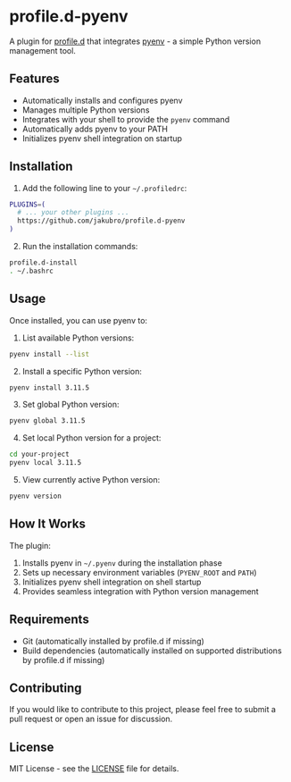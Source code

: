 # profile.d-pyenv

A plugin for [profile.d](https://github.com/jakubro/profile.d) that integrates [pyenv](https://github.com/pyenv/pyenv) -
a simple Python version management tool.

## Features

- Automatically installs and configures pyenv
- Manages multiple Python versions
- Integrates with your shell to provide the `pyenv` command
- Automatically adds pyenv to your PATH
- Initializes pyenv shell integration on startup

## Installation

1. Add the following line to your `~/.profiledrc`:

```bash
PLUGINS=(
  # ... your other plugins ...
  https://github.com/jakubro/profile.d-pyenv
)
```

2. Run the installation commands:

```bash
profile.d-install
. ~/.bashrc
```

## Usage

Once installed, you can use pyenv to:

1. List available Python versions:

```bash
pyenv install --list
```

2. Install a specific Python version:

```bash
pyenv install 3.11.5
```

3. Set global Python version:

```bash
pyenv global 3.11.5
```

4. Set local Python version for a project:

```bash
cd your-project
pyenv local 3.11.5
```

5. View currently active Python version:

```bash
pyenv version
```

## How It Works

The plugin:

1. Installs pyenv in `~/.pyenv` during the installation phase
2. Sets up necessary environment variables (`PYENV_ROOT` and `PATH`)
3. Initializes pyenv shell integration on shell startup
4. Provides seamless integration with Python version management

## Requirements

- Git (automatically installed by profile.d if missing)
- Build dependencies (automatically installed on supported distributions by profile.d if missing)

## Contributing

If you would like to contribute to this project, please feel free to submit a pull request or open an issue for
discussion.

## License

MIT License - see the [LICENSE](LICENSE) file for details.
